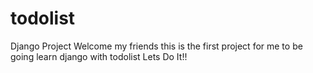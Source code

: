 # todolist
Django Project
Welcome my friends
this is the first project for me to be going  learn django with todolist
Lets Do It!! 

